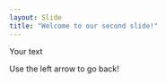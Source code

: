 ```yaml
---
layout: Slide
title: "Welcome to our second slide!"
---
```

Your text

Use the left arrow to go back!
